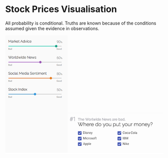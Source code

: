 # Stock Prices Visualisation

All probability is conditional.
Truths are known because of the conditions assumed given the evidence in observations.

<img src="public/screen.png"/>
